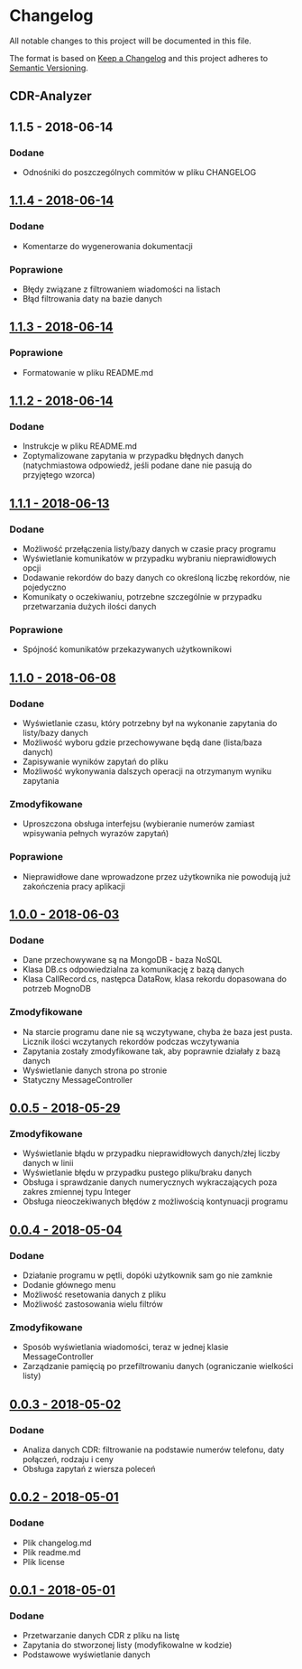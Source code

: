 ﻿# Changelog
All notable changes to this project will be documented in this file.

The format is based on [Keep a Changelog](http://keepachangelog.com/en/1.0.0/)
and this project adheres to [Semantic Versioning](http://semver.org/spec/v2.0.0.html).

## CDR-Analyzer

## 1.1.5 - 2018-06-14
### Dodane
 - Odnośniki do poszczególnych commitów w pliku CHANGELOG

## [1.1.4 - 2018-06-14](https://github.com/Ardoos/CDR_Analyzer/commit/c76f064ca5cae9e298ae50c8c3399df5d89b3017)
### Dodane
 - Komentarze do wygenerowania dokumentacji

### Poprawione
- Błędy związane z filtrowaniem wiadomości na listach
- Błąd filtrowania daty na bazie danych

## [1.1.3 - 2018-06-14](https://github.com/Ardoos/CDR_Analyzer/commit/7bfb7dd9ffa8d35ac6a4b2122d502550a36d3919)
### Poprawione
 - Formatowanie w pliku README.md

## [1.1.2 - 2018-06-14](https://github.com/Ardoos/CDR_Analyzer/commit/e2388f512190e90c3f58ae90fba44a48f8b7eab2)
### Dodane
 - Instrukcje w pliku README.md
 - Zoptymalizowane zapytania w przypadku błędnych danych (natychmiastowa odpowiedź, jeśli podane dane nie pasują do przyjętego wzorca)

## [1.1.1 - 2018-06-13](https://github.com/Ardoos/CDR_Analyzer/commit/40c33a0317bb797140069770a74702673a8edbbe)
### Dodane
- Możliwość przełączenia listy/bazy danych w czasie pracy programu
- Wyświetlanie komunikatów w przypadku wybraniu nieprawidłowych opcji
- Dodawanie rekordów do bazy danych co określoną liczbę rekordów, nie pojedyczno
- Komunikaty o oczekiwaniu, potrzebne szczególnie w przypadku przetwarzania dużych ilości danych

### Poprawione
- Spójność komunikatów przekazywanych użytkownikowi

## [1.1.0 - 2018-06-08](https://github.com/Ardoos/CDR_Analyzer/commit/bf80d30845541b1b81e876b7faef673d558493de)
### Dodane
- Wyświetlanie czasu, który potrzebny był na wykonanie zapytania do listy/bazy danych
- Możliwość wyboru gdzie przechowywane będą dane (lista/baza danych)
- Zapisywanie wyników zapytań do pliku
- Możliwość wykonywania dalszych operacji na otrzymanym wyniku zapytania

### Zmodyfikowane
- Uproszczona obsługa interfejsu (wybieranie numerów zamiast wpisywania pełnych wyrazów zapytań)

### Poprawione
- Nieprawidłowe dane wprowadzone przez użytkownika nie powodują już zakończenia pracy aplikacji

## [1.0.0 - 2018-06-03](https://github.com/Ardoos/CDR_Analyzer/commit/09a05af20799503763604b62bb72b80d9aa09aed)
### Dodane
- Dane przechowywane są na MongoDB - baza NoSQL
- Klasa DB.cs odpowiedzialna za komunikację z bazą danych
- Klasa CallRecord.cs, następca DataRow, klasa rekordu dopasowana do potrzeb MognoDB

### Zmodyfikowane
- Na starcie programu dane nie są wczytywane, chyba że baza jest pusta. Licznik ilości wczytanych rekordów podczas wczytywania
- Zapytania zostały zmodyfikowane tak, aby poprawnie działały z bazą danych
- Wyświetlanie danych strona po stronie
- Statyczny MessageController

## [0.0.5 - 2018-05-29](https://github.com/Ardoos/CDR_Analyzer/commit/37abbad23a43f8232cd2ae43afa7e54b6d450810)
### Zmodyfikowane
- Wyświetlanie błądu w przypadku nieprawidłowych danych/złej liczby danych w linii
- Wyświetlanie błędu w przypadku pustego pliku/braku danych
- Obsługa i sprawdzanie danych numerycznych wykraczających poza zakres zmiennej typu Integer
- Obsługa nieoczekiwanych błędów z możliwością kontynuacji programu

## [0.0.4 - 2018-05-04](https://github.com/Ardoos/CDR_Analyzer/commit/ace7e2bd3c7f90aeea6a1d8e55efb395fd609783)
### Dodane
- Działanie programu w pętli, dopóki użytkownik sam go nie zamknie
- Dodanie głównego menu
- Możliwość resetowania danych z pliku
- Możliwość zastosowania wielu filtrów

### Zmodyfikowane
- Sposób wyświetlania wiadomości, teraz w jednej klasie MessageController
- Zarządzanie pamięcią po przefiltrowaniu danych (ograniczanie wielkości listy)


## [0.0.3 - 2018-05-02](https://github.com/Ardoos/CDR_Analyzer/commit/029609a96d4f172e5c4eeb9ca4b7dc237a97bd79)
### Dodane
- Analiza danych CDR: filtrowanie na podstawie numerów telefonu, daty połączeń, rodzaju i ceny
- Obsługa zapytań z wiersza poleceń

## [0.0.2 - 2018-05-01](https://github.com/Ardoos/CDR_Analyzer/commit/f3238b770d2f041093f0a3a90122584ba44cee49)
### Dodane
- Plik changelog.md
- Plik readme.md
- Plik license


## [0.0.1 - 2018-05-01](https://github.com/Ardoos/CDR_Analyzer/commit/210dcc2154ca383c15a7725f79e18e669d06d28b)
### Dodane
- Przetwarzanie danych CDR z pliku na listę
- Zapytania do stworzonej listy (modyfikowalne w kodzie)
- Podstawowe wyświetlanie danych

